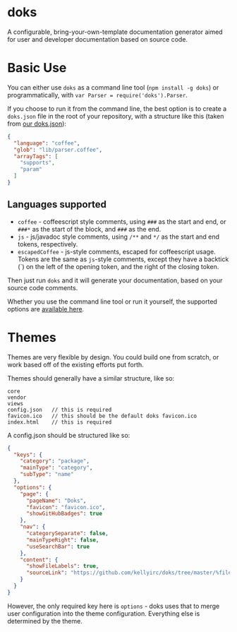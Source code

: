 doks
====

A configurable, bring-your-own-template documentation generator aimed for user and developer documentation based on source code.

Basic Use
=========

You can either use `doks` as a command line tool (`npm install -g doks`) or programmatically, with `var Parser = require('doks').Parser`.

If you choose to run it from the command line, the best option is to create a `doks.json` file in the root of your repository, with a structure like this (taken from [our doks.json](https://github.com/kellyirc/doks/blob/master/doks.json)):

```json
{
  "language": "coffee",
  "glob": "lib/parser.coffee",
  "arrayTags": [
    "supports",
    "param"
  ]
}
```

Languages supported
-------------------
* `coffee` - coffeescript style comments, using `###` as the start and end, or `###*` as the start of the block, and `###` as the end.
* `js` - js/javadoc style comments, using `/**` and `*/` as the start and end tokens, respectively.
* `escapedCoffee` - js-style comments, escaped for coffeescript usage. Tokens are the same as `js`-style comments, except they have a backtick (`) on the left of the opening token, and the right of the closing token.

Then just run `doks` and it will generate your documentation, based on your source code comments.

Whether you use the command line tool or run it yourself, the supported options are [available here](http://kellyirc.github.io/doks/#!/TagParser/Option).

Themes
======

Themes are very flexible by design. You could build one from scratch, or work based off of the existing efforts put forth.

Themes should generally have a similar structure, like so:

```
core
vendor
views
config.json   // this is required
favicon.ico   // this should be the default doks favicon.ico
index.html    // this is required
```

A config.json should be structured like so:
```json
{
  "keys": {
    "category": "package",
    "mainType": "category",
    "subType": "name"
  },
  "options": {
    "page": {
      "pageName": "Doks",
      "favicon": "favicon.ico",
      "showGitHubBadges": true
    },
    "nav": {
      "categorySeparate": false,
      "mainTypeRight": false,
      "useSearchBar": true
    },
    "content": {
      "showFileLabels": true,
      "sourceLink": "https://github.com/kellyirc/doks/tree/master/%filePath#L%lineNumber-L%endLineNumber"
    }
  }
}
```

However, the only required key here is `options` - doks uses that to merge user configuration into the theme configuration. Everything else is determined by the theme.
